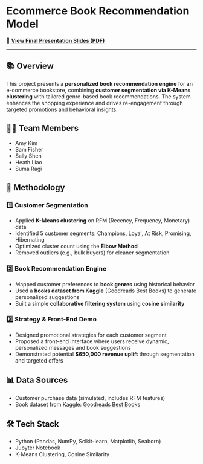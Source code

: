 # Ecommerce Book Recommendation Model

📎 **[View Final Presentation Slides (PDF)](https://github.com/hyunji0618/Ecommerce-Book-Recommendation-Model/blob/main/Book_Recommendation_Slides.pdf)**

---

## 📚 Overview
This project presents a **personalized book recommendation engine** for an e-commerce bookstore, combining **customer segmentation via K-Means clustering** with tailored genre-based book recommendations. The system enhances the shopping experience and drives re-engagement through targeted promotions and behavioral insights.

## 👩‍💻 Team Members
- Amy Kim
- Sam Fisher
- Sally Shen
- Heath Liao
- Suma Ragi

## 🧠 Methodology

### 1️⃣ Customer Segmentation
- Applied **K-Means clustering** on RFM (Recency, Frequency, Monetary) data
- Identified 5 customer segments: Champions, Loyal, At Risk, Promising, Hibernating
- Optimized cluster count using the **Elbow Method**
- Removed outliers (e.g., bulk buyers) for cleaner segmentation

### 2️⃣ Book Recommendation Engine
- Mapped customer preferences to **book genres** using historical behavior
- Used a **books dataset from Kaggle** (Goodreads Best Books) to generate personalized suggestions
- Built a simple **collaborative filtering system** using **cosine similarity**

### 3️⃣ Strategy & Front-End Demo
- Designed promotional strategies for each customer segment
- Proposed a front-end interface where users receive dynamic, personalized messages and book suggestions
- Demonstrated potential **$650,000 revenue uplift** through segmentation and targeted offers

## 📊 Data Sources
- Customer purchase data (simulated, includes RFM features)
- Book dataset from Kaggle: [Goodreads Best Books](https://www.kaggle.com/datasets/meetnaren/goodreads-best-books)

## 🛠 Tech Stack
- Python (Pandas, NumPy, Scikit-learn, Matplotlib, Seaborn)
- Jupyter Notebook
- K-Means Clustering, Cosine Similarity

